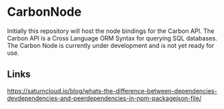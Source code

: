 # CarbonNode
Initially this repository will host the node bindings for the Carbon API. 
The Carbon API is a Cross Language ORM Syntax for querying SQL databases. 
The Carbon Node is currently under development and is not yet ready for use. 




## Links 
https://saturncloud.io/blog/whats-the-difference-between-dependencies-devdependencies-and-peerdependencies-in-npm-packagejson-file/
